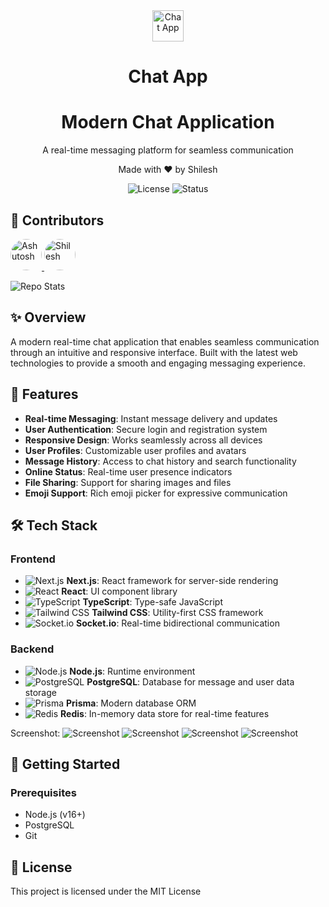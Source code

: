 <div align="center">
  <img src="https://res.cloudinary.com/dnvl8mqba/image/upload/v1747900058/Chat%20app%C2%A0/logo1_xfymts.png" alt="Chat App" width="50"/>
  
  # Chat App
  # Modern Chat Application
  
  <p>A real-time messaging platform for seamless communication</p>
  <p>Made with ❤️ by Shilesh</p>
  
  ![License](https://img.shields.io/badge/license-MIT-blue)
  ![Status](https://img.shields.io/badge/status-active-brightgreen)
  
</div>

## 👥 Contributors

<a href="https://github.com/AshutoshDM1">
  <img src="https://github.com/AshutoshDM1.png" width="50px" alt="Ashutosh" style="border-radius:50%" />
</a>
<a href="https://github.com/shilesh-rk">
  <img src="https://github.com/ShaileshIshere.png" width="50px" alt="Shilesh" style="border-radius:50%" />
</a>

  
![Repo Stats](https://repobeats.axiom.co/api/embed/f2426b81a1794f1484923e6f0bc56260824c0ea7.svg "Repobeats analytics image")


## ✨ Overview

A modern real-time chat application that enables seamless communication through an intuitive and responsive interface. Built with the latest web technologies to provide a smooth and engaging messaging experience.

## 🚀 Features

- **Real-time Messaging**: Instant message delivery and updates
- **User Authentication**: Secure login and registration system
- **Responsive Design**: Works seamlessly across all devices
- **User Profiles**: Customizable user profiles and avatars
- **Message History**: Access to chat history and search functionality
- **Online Status**: Real-time user presence indicators
- **File Sharing**: Support for sharing images and files
- **Emoji Support**: Rich emoji picker for expressive communication

## 🛠️ Tech Stack

### Frontend

- ![Next.js](https://img.shields.io/badge/-Next.js-000000?style=flat-square&logo=next.js&logoColor=white) **Next.js**: React framework for server-side rendering
- ![React](https://img.shields.io/badge/-React-61DAFB?style=flat-square&logo=react&logoColor=black) **React**: UI component library
- ![TypeScript](https://img.shields.io/badge/-TypeScript-3178C6?style=flat-square&logo=typescript&logoColor=white) **TypeScript**: Type-safe JavaScript
- ![Tailwind CSS](https://img.shields.io/badge/-Tailwind_CSS-38B2AC?style=flat-square&logo=tailwind-css&logoColor=white) **Tailwind CSS**: Utility-first CSS framework
- ![Socket.io](https://img.shields.io/badge/-Socket.io-010101?style=flat-square&logo=socket.io&logoColor=white) **Socket.io**: Real-time bidirectional communication

### Backend

- ![Node.js](https://img.shields.io/badge/-Node.js-339933?style=flat-square&logo=node.js&logoColor=white) **Node.js**: Runtime environment
- ![PostgreSQL](https://img.shields.io/badge/-PostgreSQL-336791?style=flat-square&logo=postgresql&logoColor=white) **PostgreSQL**: Database for message and user data storage
- ![Prisma](https://img.shields.io/badge/-Prisma-2D3748?style=flat-square&logo=prisma&logoColor=white) **Prisma**: Modern database ORM
- ![Redis](https://img.shields.io/badge/-Redis-DC382D?style=flat-square&logo=redis&logoColor=white) **Redis**: In-memory data store for real-time features

Screenshot:
![Screenshot](https://res.cloudinary.com/dnvl8mqba/image/upload/v1747900071/Chat%20app%C2%A0/image1_bfwzxm.png)
![Screenshot](https://res.cloudinary.com/dnvl8mqba/image/upload/v1747900070/Chat%20app%C2%A0/image2_flt7ju.png)
![Screenshot](https://res.cloudinary.com/dnvl8mqba/image/upload/v1747900069/Chat%20app%C2%A0/image3_k0scfh.png)
![Screenshot](https://res.cloudinary.com/dnvl8mqba/image/upload/v1747900844/Chat%20app%C2%A0/38807952-45c1-4434-b039-6ecc7cca41c5.png)

## 🔧 Getting Started

### Prerequisites

- Node.js (v16+)
- PostgreSQL
- Git


## 📝 License

This project is licensed under the MIT License
